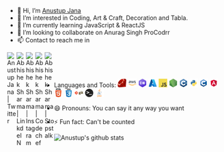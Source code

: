 - 👋 Hi, I’m [Anustup Jana](https://github.com/AnustupJana)
- 👀 I’m interested in Coding, Art & Craft, Decoration and Tabla.
- 🌱 I’m currently learning JavaScript & ReactJS
- 💞️ I’m looking to collaborate on Anurag Singh ProCodrr
- 📫 Contact to reach me in
<a href="https://twitter.com/anustup_jana">
  <img align="left" alt="Anustup Jana | Twitter" width="22px" src="https://cdn.jsdelivr.net/npm/simple-icons@v3/icons/twitter.svg" />
</a>
<a href="https://www.linkedin.com/in/abhishhh1">
  <img align="left" alt="Abhishek Sharma | LinkdeIN" width="22px" src="https://cdn.jsdelivr.net/npm/simple-icons@v3/icons/linkedin.svg" />
</a>
<a href="https://www.instagram.com/abhishhh1">
  <img align="left" alt="Abhishek Sharma | Instagram" width="22px" src="https://cdn.jsdelivr.net/npm/simple-icons@v3/icons/instagram.svg" />
</a>
<a href="https://codechef.com/users/abhishhh1">
  <img align="left" alt="Abhishek Sharma | Codechef" width="22px" src="https://cdn.codechef.com/images/cc-logo-mobile-1.svg" />
</a>
<a href="https://www.stopstalk.com/user/profile/abhishhh1">
  <img align="left" alt="Abhishek Sharma | Stopstalk" width="22px" src="https://www.stopstalk.com/stopstalk/static/images/fav_assets/android-icon-192x192.png?_rev=20200425190226" />
</a>
<a href="anustupjanaweb@gmail.com">
  <img align="left" alt="" width="22px" src="https://cdn.jsdelivr.net/npm/simple-icons@v3/icons/gmail.svg" />
</a>
<br/>

&nbsp;

- Languages and Tools:
<code><img height="20" src="https://raw.githubusercontent.com/github/explore/80688e429a7d4ef2fca1e82350fe8e3517d3494d/topics/ruby/ruby.png"></code>
<code><img height="20" src="https://raw.githubusercontent.com/github/explore/80688e429a7d4ef2fca1e82350fe8e3517d3494d/topics/aws/aws.png"></code>
<code><img height="20" src="https://raw.githubusercontent.com/github/explore/80688e429a7d4ef2fca1e82350fe8e3517d3494d/topics/csharp/csharp.png"></code>
<code><img height="20" src="https://raw.githubusercontent.com/github/explore/80688e429a7d4ef2fca1e82350fe8e3517d3494d/topics/azure/azure.png"></code>
<code><img height="20" src="https://raw.githubusercontent.com/github/explore/80688e429a7d4ef2fca1e82350fe8e3517d3494d/topics/javascript/javascript.png"></code>
<code><img height="20" src="https://raw.githubusercontent.com/github/explore/80688e429a7d4ef2fca1e82350fe8e3517d3494d/topics/nodejs/nodejs.png"></code>
<code><img height="20" src="https://raw.githubusercontent.com/github/explore/80688e429a7d4ef2fca1e82350fe8e3517d3494d/topics/cpp/cpp.png"></code>
<code><img height="20" src="https://raw.githubusercontent.com/github/explore/80688e429a7d4ef2fca1e82350fe8e3517d3494d/topics/python/python.png"></code>
<code><img height="20" src="https://raw.githubusercontent.com/github/explore/80688e429a7d4ef2fca1e82350fe8e3517d3494d/topics/c/c.png"></code>
<code><img height="20" src="https://raw.githubusercontent.com/github/explore/80688e429a7d4ef2fca1e82350fe8e3517d3494d/topics/angular/angular.png"></code>
<code><img height="20" src="https://raw.githubusercontent.com/github/explore/80688e429a7d4ef2fca1e82350fe8e3517d3494d/topics/html/html.png"></code>
<code><img height="20" src="https://raw.githubusercontent.com/github/explore/80688e429a7d4ef2fca1e82350fe8e3517d3494d/topics/css/css.png"></code>
<code><img height="20" src="https://raw.githubusercontent.com/github/explore/80688e429a7d4ef2fca1e82350fe8e3517d3494d/topics/git/git.png"></code>
<code><img height="20" src="https://raw.githubusercontent.com/github/explore/80688e429a7d4ef2fca1e82350fe8e3517d3494d/topics/terminal/terminal.png"></code>
<code><img height="20" src="https://raw.githubusercontent.com/github/explore/80688e429a7d4ef2fca1e82350fe8e3517d3494d/topics/java/java.png"></code>

- 😄 Pronouns: You can say it any way you want
- ⚡ Fun fact: Can't be counted

![Anustup's github stats](https://github-readme-stats.vercel.app/api?username=AnustupJana&show_icons=true&hide_border=true)

<!---
AnustupJana/AnustupJana is a ✨ special ✨ repository because its `README.md` (this file) appears on your GitHub profile.
You can click the Preview link to take a look at your changes.
--->

